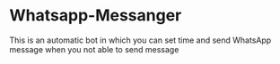 # Whatsapp-Messanger
This is an automatic bot in which you can set time and send WhatsApp message when you not able to send message

